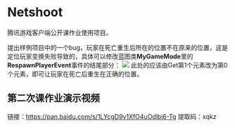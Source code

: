 # Netshoot

腾讯游戏客户端公开课作业使用项目。

提出样例项目中的一个bug，玩家在死亡重生后所在的位置不在原来的位置，这是定位玩家变换失败导致的，具体可以修改蓝图类**MyGameMode**里的**RespawnPlayerEvent**事件的结尾部分：
<img src="https://my-notion-blog-blue.vercel.app/_next/image?url=https%3A%2F%2Fs3.us-west-2.amazonaws.com%2Fsecure.notion-static.com%2Fd21c3f65-59d4-4277-8ffa-416392184d2e%2F%25E5%258F%25AA%25E7%258B%25BC.jpg%3FX-Amz-Algorithm%3DAWS4-HMAC-SHA256%26X-Amz-Content-Sha256%3DUNSIGNED-PAYLOAD%26X-Amz-Credential%3DAKIAT73L2G45EIPT3X45%252F20220729%252Fus-west-2%252Fs3%252Faws4_request%26X-Amz-Date%3D20220729T084057Z%26X-Amz-Expires%3D86400%26X-Amz-Signature%3D9d2fb082818f0cb4ad9251bc04da27b4834b594c930c3b0e84838962674c4b3a%26X-Amz-SignedHeaders%3Dhost%26x-id%3DGetObject&w=3840&q=75">
此处的应该由Get第1个元素改为第0个元素，即可让玩家在死亡后重生在正确的位置。

## 第二次课作业演示视频

链接：<https://pan.baidu.com/s/1LYcgD9y1XfO4uOdlbi6-Tg>
提取码：xqkz
